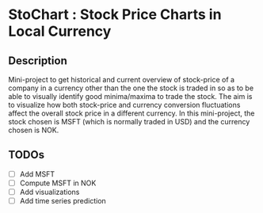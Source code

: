 StoChart : **Stoc**k Price **Chart**s in Local Currency
=======================================================

Description
-----------

Mini-project to get historical and current overview of stock-price of a company in a currency other than the one the stock is traded in so as to be able to visually identify good minima/maxima to trade the stock. The aim is to visualize how both stock-price and currency conversion fluctuations affect the overall stock price in a different currency. In this mini-project, the stock chosen is MSFT (which is normally traded in USD) and the currency chosen is NOK.


TODOs
-----
- [ ] Add MSFT
- [ ] Compute MSFT in NOK
- [ ] Add visualizations
- [ ] Add time series prediction